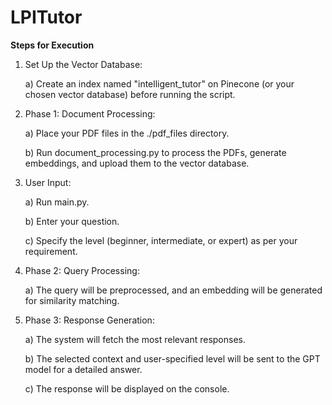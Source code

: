 # LPITutor

**Steps for Execution**

1) Set Up the Vector Database:

     a) Create an index named "intelligent_tutor" on Pinecone (or your chosen vector database) before running the script.

2) Phase 1: Document Processing:

   a) Place your PDF files in the ./pdf_files directory.

   b) Run document_processing.py to process the PDFs, generate embeddings, and upload them to the vector database.

3) User Input:

   a) Run main.py.
  
   b) Enter your question.
  
   c) Specify the level (beginner, intermediate, or expert) as per your requirement.

4) Phase 2: Query Processing:

   a) The query will be preprocessed, and an embedding will be generated for similarity matching.

5) Phase 3: Response Generation:

   a) The system will fetch the most relevant responses.
  
   b) The selected context and user-specified level will be sent to the GPT model for a detailed answer.
  
   c) The response will be displayed on the console.
